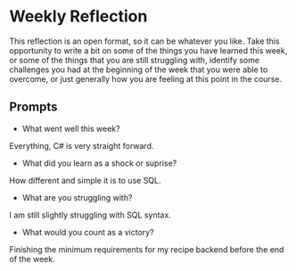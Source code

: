 # Weekly Reflection
This reflection is an open format, so it can be whatever you like. Take this opportunity to write a bit on some of the things you have learned this week, or some of the things that you are still struggling with, identify some challenges you had at the beginning of the week that you were able to overcome, or just generally how you are feeling at this point in the course.

## Prompts
- What went well this week?

Everything, C# is very straight forward.
- What did you learn as a shock or suprise?

How different and simple it is to use SQL.
- What are you struggling with?

I am still slightly struggling with SQL syntax.
- What would you count as a victory?

Finishing the minimum requirements for my recipe backend before the end of the week.